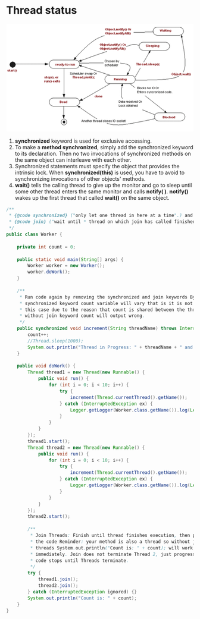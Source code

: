 # Thread status

![Thread status](../.gitbook/assets/image%20%284%29.png)

1. **synchronized** keyword is used for exclusive accessing. 
2. To make a **method synchronized**, simply add the synchronized keyword to its declaration. Then no two invocations of synchronized methods on the same object can interleave with each other. 
3. Synchronized statements must specify the object that provides the intrinsic lock. When **synchronized\(this\)** is used, you have to avoid to synchronizing invocations of other objects' methods.
4. **wait\(\)** tells the calling thread to give up the monitor and go to sleep until some other thread enters the same monitor and calls **notify\( \)**. **notify\(\)** wakes up the first thread that called **wait\(\)** on the same object.

```java
/**
 * {@code synchronized} ("only let one thread in here at a time".) and 
 * {@code join} ("wait until * thread on which join has called finished") keyword.
 */
public class Worker {

    private int count = 0;

    public static void main(String[] args) {
        Worker worker = new Worker();
        worker.doWork();
    }

    /**
     * Run code again by removing the synchronized and join keywords By removing
     * synchronized keyword count variable will vary that is it is not atomic in
     * this case due to the reason that count is shared between the threads or
     * without join keyword count will output wrong.
     */
    public synchronized void increment(String threadName) throws InterruptedException {
        count++;
        //Thread.sleep(1000);
        System.out.println("Thread in Progress: " + threadName + " and count is: " + count);
    }

    public void doWork() {
        Thread thread1 = new Thread(new Runnable() {
            public void run() {
                for (int i = 0; i < 10; i++) {
                    try {
                        increment(Thread.currentThread().getName());
                    } catch (InterruptedException ex) {
                        Logger.getLogger(Worker.class.getName()).log(Level.SEVERE, null, ex);
                    }
                }
            }
        });
        thread1.start();
        Thread thread2 = new Thread(new Runnable() {
            public void run() {
                for (int i = 0; i < 10; i++) {
                    try {
                        increment(Thread.currentThread().getName());
                    } catch (InterruptedException ex) {
                        Logger.getLogger(Worker.class.getName()).log(Level.SEVERE, null, ex);
                    }
                }
            }
        });
        thread2.start();

        /**
         * Join Threads: Finish until thread finishes execution, then progress
         * the code Reminder: your method is also a thread so without joining
         * threads System.out.println("Count is: " + count); will work
         * immediately. Join does not terminate Thread 2, just progress of the
         * code stops until Threads terminate.
         */
        try {
            thread1.join();
            thread2.join();
        } catch (InterruptedException ignored) {}
        System.out.println("Count is: " + count);
    }
}
```

